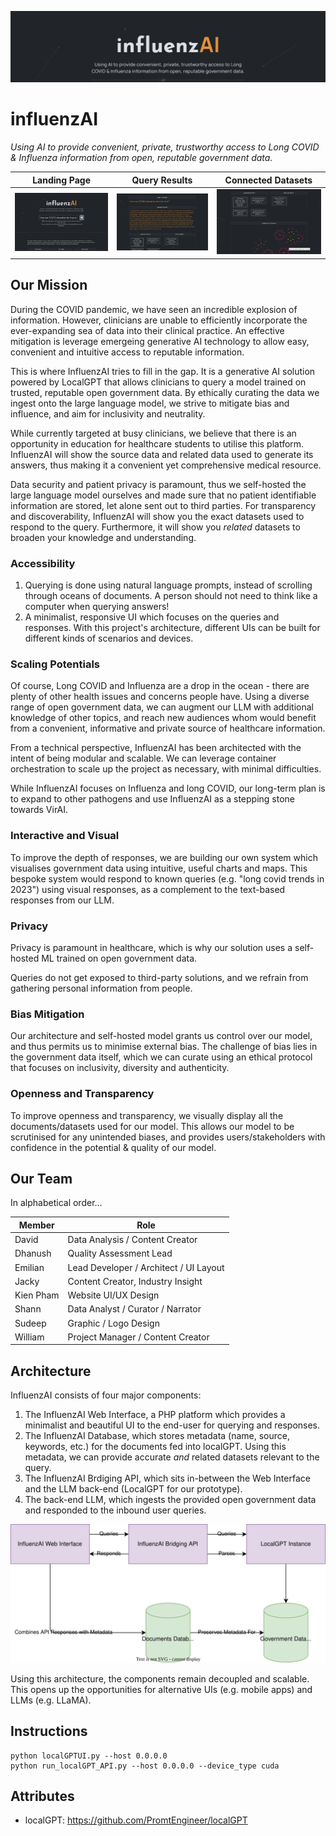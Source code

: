 <html>
    <p align='center'>
        <img src='./doc/banner.png'>
    </p>
</html>

# influenzAI

*Using AI to provide convenient, private, trustworthy access to Long COVID & Influenza information from open, reputable government data.*

| Landing Page                 | Query Results                | Connected Datasets           |
| ---------------------------- | ---------------------------- | ---------------------------- |
| ![](./doc/screenshot-01.png) | ![](./doc/screenshot-02.png) | ![](./doc/screenshot-03.png) |

## Our Mission

During the COVID pandemic, we have seen an incredible explosion of information. However, clinicians are unable to efficiently incorporate the ever-expanding sea of data into their clinical practice. An effective mitigation is leverage emergeing generative AI technology to allow easy, convenient and intuitive access to reputable information.

This is where InfluenzAI tries to fill in the gap. It is a generative AI solution powered by LocalGPT that allows clinicians to query a model trained on trusted, reputable open government data. By ethically curating the data we ingest onto the large language model, we strive to mitigate bias and influence, and aim for inclusivity and neutrality.

While currently targeted at busy clinicians, we believe that there is an opportunity in education for healthcare students to utilise this platform. InfluenzAI will show the source data and related data used to generate its answers, thus making it a convenient yet comprehensive medical resource.

Data security and patient privacy is paramount, thus we self-hosted the large language model ourselves and made sure that no patient identifiable information are stored, let alone sent out to third parties. For transparency and discoverability, InfluenzAI will show you the exact datasets used to respond to the query. Furthermore, it will show you *related* datasets to broaden your knowledge and understanding.

### Accessibility

1. Querying is done using natural language prompts, instead of scrolling through oceans of documents. A person should not need to think like a computer when querying answers!
3. A minimalist, responsive UI which focuses on the queries and responses. With this project's architecture, different UIs can be built for different kinds of scenarios and devices.

### Scaling Potentials

Of course, Long COVID and Influenza are a drop in the ocean - there are plenty of other health issues and concerns people have. Using a diverse range of open government data, we can augment our LLM with additional knowledge of other topics, and reach new audiences whom would benefit from a convenient, informative and private source of healthcare information.

From a technical perspective, InfluenzAI has been architected with the intent of being modular and scalable. We can leverage container orchestration to scale up the project as necessary, with minimal difficulties.

While InfluenzAI focuses on Influenza and long COVID, our long-term plan is to expand to other pathogens and use InfluenzAI as a stepping stone towards VirAI.

### Interactive and Visual

To improve the depth of responses, we are building our own system which visualises government data using intuitive, useful charts and maps. This bespoke system would respond to known queries (e.g. "long covid trends in 2023") using visual responses, as a complement to the text-based responses from our LLM.

### Privacy

Privacy is paramount in healthcare, which is why our solution uses a self-hosted ML trained on open government data.

Queries do not get exposed to third-party solutions, and we refrain from gathering personal information from people.

### Bias Mitigation

Our architecture and self-hosted model grants us control over our model, and thus permits us to minimise external bias. The challenge of bias lies in the government data itself, which we can curate using an ethical protocol that focuses on inclusivity, diversity and authenticity.

### Openness and Transparency

To improve openness and transparency, we visually display all the documents/datasets used for our model. This allows our model to be scrutinised for any unintended biases, and provides users/stakeholders with confidence in the potential & quality of our model.

## Our Team

In alphabetical order...

| Member    | Role                                   |
| --------- | -------------------------------------- |
| David     | Data Analysis / Content Creator        |
| Dhanush   | Quality Assessment Lead                |
| Emilian   | Lead Developer / Architect / UI Layout |
| Jacky     | Content Creator, Industry Insight      |
| Kien Pham | Website UI/UX Design                   |
| Shann     | Data Analyst / Curator / Narrator      |
| Sudeep    | Graphic / Logo Design                  |
| William   | Project Manager / Content Creator      |

## Architecture

InfluenzAI consists of four major components:

1. The InfluenzAI Web Interface, a PHP platform which provides a minimalist and beautiful UI to the end-user for querying and responses.
2. The InfluenzAI Database, which stores metadata (name, source, keywords, etc.) for the documents fed into localGPT. Using this metadata, we can provide accurate *and* related datasets relevant to the query.
3. The InfluenzAI Brdiging API, which sits in-between the Web Interface and the LLM back-end (LocalGPT for our prototype).
4. The back-end LLM, which ingests the provided open government data and responded to the inbound user queries.

![architecture](./doc/architecture.svg)

Using this architecture, the components remain decoupled and scalable. This opens up the opportunities for alternative UIs (e.g. mobile apps) and LLMs (e.g. LLaMA).

## Instructions

```
python localGPTUI.py --host 0.0.0.0
python run_localGPT_API.py --host 0.0.0.0 --device_type cuda
```

## Attributes

- localGPT: https://github.com/PromtEngineer/localGPT
